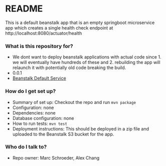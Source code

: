 # README #

This is a default beanstalk app that is an empty springboot microservice app
which creates a single health check endpoint at http://localhost:8080/actuator/health

### What is this repository for? ###

* We dont want to deploy beanstalk applications with actual code since 1. we
will eventually have hundreds of these and 2. rebuilding the app will relaunch
it with potentially old code breaking the build.
* 0.0.1
* [Beanstalk Default Service](https://bitbucket.org/gga-team/beanstalk-default-service)

### How do I get set up? ###

* Summary of set up: Checkout the repo and run `mvn package`
* Configuration: none
* Dependencies: none
* Database configuration: none
* How to run tests: `mvn test`
* Deployment instructions: This should be deployed in a zip file and uploaded
to the Beanstalk S3 bucket for the app.

### Who do I talk to? ###

* Repo owner: Marc Schroeder, Alex Chang

